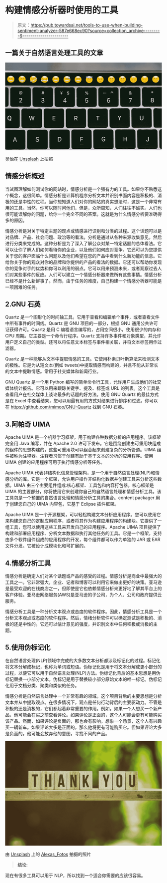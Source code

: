 # 构建情感分析器时使用的工具

> 原文：<https://pub.towardsai.net/tools-to-use-when-building-sentiment-analyzer-587e668ec90?source=collection_archive---------6----------------------->

## 一篇关于自然语言处理工具的文章

![](img/3f36de402168879f6fe9211ff36eba69.png)

[吴怡](https://unsplash.com/@takeshi2?utm_source=medium&utm_medium=referral)在 [Unsplash](https://unsplash.com?utm_source=medium&utm_medium=referral) 上拍照

## 情感分析概述

当试图理解如何测试你的网站时，情感分析是一个强有力的工具。如果你不熟悉这个概念，这很简单。情感分析是计算机程序分析文本并识别书面内容是积极的、消极的还是中性的过程。当你想知道人们对你的网站的真实想法时，这是一个非常有用的工具。当然，你可以随时问他们，但是，众所周知，人们往往不诚实。人们也很可能误解你的问题，给你一个完全不同的答案。这就是为什么情感分析要准确得多的原因。

情感分析是对关于特定主题的观点或情感进行识别和分类的过程。这个话题可以是对品牌、产品、社会问题、政治等的看法。分析是通过从各种来源收集意见，然后进行分类来完成的。这种分析是为了深入了解公众对某一特定话题的总体看法。它可以让你了解人们如何看待你的企业，以及他们如何应对竞争。它还可以为您提供关于您的客户面临什么问题以及他们希望在您的产品中看到什么新功能的信息。它给你关于你的观众对你的品牌和你提供的产品的看法的数据。它还可以帮助你发现你的竞争对手的优势和你可以利用的弱点。它可以用来预测未来，或者观察过去人们对某些事件的反应。人们可以建立一个情感分析器来做所有这些事情。情感分析已经不是什么新鲜事了。然而，由于任务的难度，自己构建一个情感分析器可能是一项困难的任务。

## 2.GNU 石英

Quartz 是一个图形化的时间轴工具。它用于查看和编辑单个事件，或者查看文件中所有事件的时间线。Quartz 是 GNU 项目的一部分，根据 GNU 通用公共许可证获得许可。Quartz 是用 C 编程语言编写的，占用空间很小，使用很少的内存和 CPU 周期。它主要是一个命令行程序。Quartz 支持许多事件和对象类型，并允许用户定义自己的类型。还可以将任意文本标签与事件相关联，并将文本标签用作过滤器。

Quartz 是一种能够从文本中提取情感的工具。它使用朴素贝叶斯算法来检测文本的极性。它是为从短文本(例如 tweets)中提取情感而构建的，并且不能从非常长的文本中提取情感。常用于社交媒体和新闻行业。

GNU Quartz 是一个用 Python 编写的简单命令行工具，允许用户生成他们的社交媒体统计报告。它可以用来跟踪关键字、提及、标签或 URL 的列表。这个工具是查看用户在社交媒体上谈论最多的话题的好方法。使用 GNU Quartz 的最佳方式是在 Excel 中查看结果，您可以用最有用的方式对结果进行排序和过滤。你可以在 https://github.com/mimoo/GNU-Quartz 找到 GNU 石英。

## 3.阿帕奇 UIMA

Apache UIMA 是一个机器学习框架，用于构建各种数据分析的应用程序。该框架完全用 Java 编写，并在 Apache 2.0 许可下发布。它是围绕创建由可重用块组成的组件的思想构建的，这些可重用块可以组合起来创建复杂的分析管道。UIMA 组件被称为注释器。注释者习惯于创建有助于基于文本的分析的应用程序。使用 UIMA 创建的应用程序可用于执行情感分析等任务。

Apache UIMA 代表非结构化信息管理架构，是一个用于自然语言处理(NLP)和情感分析的库。它是一个框架，允许用户操作非结构化数据并创建工具来分析这些数据。UIMA 由三个主要组件组成:核心框架、工具包和内容打包器。核心框架是 UIMA 的主要部分，你将使用它来创建你自己的自然语言处理和情感分析工具。该工具包是一个预置的自然语言处理和情感分析工具的集合。content packager 用于创建您自己的 UIMA 内容包，它基于 Eclipse 插件框架。

Apache UIMA 是一个开源框架，可以轻松构建文本分析应用程序。您可以使用它来构建您自己的定制应用程序，或者将其作为构建应用程序的构建块。它提供了一组工具，您可以使用这些工具来开发自己的应用程序。Apache UIMA 项目提供了构建和部署应用程序、分析文本数据和执行其他任务的工具。它是一个框架，支持由多个软件组件组成的应用程序的开发，每个组件都可以作为单独的 JAR 或 EAR 文件分发。它被设计成模块化和可扩展的。

## 4.情感分析工具

情感分析是确定人们对某个话题或产品的感受的过程。情感分析是商业中最强大的工具之一。它非常强大，企业、记者和博客可以利用它来做出更好的决策。亚马逊是最受欢迎的在线商店之一，但即使是它也依赖情感分析来更好地了解其平台上的客户体验。亚马逊网络服务(AWS)是亚马逊的子公司，为个人、公司和政府提供云服务。

情感分析工具是一种分析文本观点或态度的软件程序。因此，情感分析工具是一个分析文本观点或态度的软件程序。然后，情绪分析软件可以确定测试是积极的、消极的还是中性的。它还可以估计意见的强度，并识别文本中任何积极或消极的主题。

## 5.使用伪标记化

在自然语言处理(NLP)领域中完成的大多数文本分析都涉及标记化的过程。标记化将文本分解成标记，也称为单词或短语。伪标记化是用于将文本分解成更小部分的过程，以便它可以用于自然语言处理(NLP)方法。伪标记化背后的基本思想是用伪标记替换一小部分文本。伪标记是用于替换较小部分原始文本的唯一标记。伪标记化用于文档分类、聚类和类似的任务。

情感分析是自然语言处理中一个非常有趣的领域。这个项目背后的主要思想是分析文本并从中提取观点。在很多情况下，观点是任何行动背后的主要驱动力。不管是积极的还是消极的，它们都起着非常重要的作用。例如，如果一个人想买一个新产品，他可能会在买之前查看评论。如果评论是正面的，这个人可能会更有可能购买该产品。然而，如果评论是负面的，那也会有影响。想象一个场景，这个人有兴趣买一辆新车。如果评论大多是正面的，那么他将更有可能购买它。但如果评论大多是负面的，他可能会放弃他的意图，寻找不同的产品。

![](img/3d4674de3519fff6c5ff03fbbf114352.png)

由 [Unsplash](https://unsplash.com?utm_source=medium&utm_medium=referral) 上的 [Alexas_Fotos](https://unsplash.com/@alexas_fotos?utm_source=medium&utm_medium=referral) 拍摄的照片

> **结论:**

现在有很多工具可以用于 NLP，所以找到一个适合你需要的应该很容易。